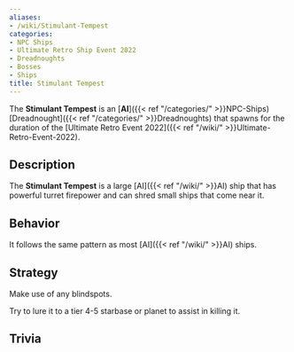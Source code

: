```yaml
---
aliases:
- /wiki/Stimulant-Tempest
categories:
- NPC Ships
- Ultimate Retro Ship Event 2022
- Dreadnoughts
- Bosses
- Ships
title: Stimulant Tempest
---
```


The **Stimulant Tempest** is an [**AI**]({{< ref "/categories/" >}}NPC-Ships) [Dreadnought]({{< ref "/categories/" >}}Dreadnoughts) that spawns for the duration of the [Ultimate Retro Event 2022]({{< ref "/wiki/" >}}Ultimate-Retro-Event-2022).

## Description

The **Stimulant Tempest** is a large [AI]({{< ref "/wiki/" >}}AI) ship that has powerful turret firepower and can shred small ships that come near it.

## Behavior

It follows the same pattern as most [AI]({{< ref "/wiki/" >}}AI) ships.

## Strategy

Make use of any blindspots.

Try to lure it to a tier 4-5 starbase or planet to assist in killing it.

## Trivia